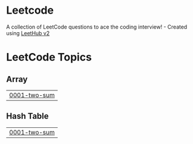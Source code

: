 # Leetcode
A collection of LeetCode questions to ace the coding interview! - Created using [LeetHub v2](https://github.com/arunbhardwaj/LeetHub-2.0)

<!---LeetCode Topics Start-->
# LeetCode Topics
## Array
|  |
| ------- |
| [0001-two-sum](https://github.com/Ramyakumaroffici/Leetcode/tree/master/0001-two-sum) |
## Hash Table
|  |
| ------- |
| [0001-two-sum](https://github.com/Ramyakumaroffici/Leetcode/tree/master/0001-two-sum) |
<!---LeetCode Topics End-->